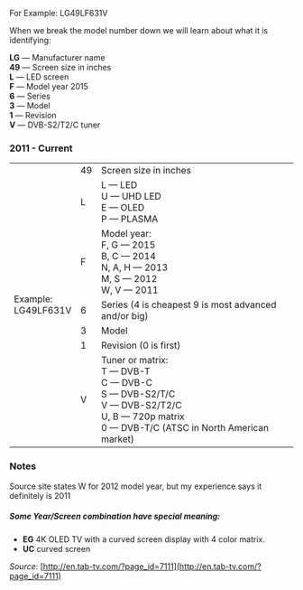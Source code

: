 For Example: LG49LF631V

When we break the model number down we will learn about what it is identifying:

**LG** — Manufacturer name  
**49** — Screen size in inches  
**L** — LED screen  
**F** — Model year 2015  
**6** — Series  
**3** — Model  
**1** — Revision  
**V** — DVB-S2/T2/C tuner  

### 2011 - Current

<table>
  <tbody>
    <tr>
      <td rowspan="8">Example:<br/>
LG49LF631V</td>
      <td>49</td>
      <td>Screen size in inches</td>
    </tr>
    <tr>
      <td>L</td>
      <td>L — LED<br/>
U — UHD LED<br/>
E — OLED<br/>
P — PLASMA</td>
    </tr>
    <tr>
      <td>F</td>
      <td>Model year:<br/>
F, G — 2015<br/>
B, C — 2014<br/>
N, A, H — 2013<br/>
M, S — 2012<br/>
W, V — 2011</td>
    </tr>
    <tr>
      <td>6</td>
      <td>Series (4 is cheapest 9 is most advanced and/or big)</td>
    </tr>
    <tr>
      <td>3</td>
      <td>Model</td>
    </tr>
    <tr>
      <td>1</td>
      <td>Revision (0 is first)</td>
    </tr>
    <tr>
      <td>V</td>
      <td>Tuner or matrix:<br/>
T — DVB-T<br/>
C — DVB-C<br/>
S — DVB-S2/T/C<br/>
V — DVB-S2/T2/C<br/>
U, B — 720p matrix<br/>
0 — DVB-T/C (ATSC in North American market)</td>
    </tr>
  </tbody>
</table>

### Notes
Source site states W for 2012 model year, but my experience says it definitely is 2011

##### Some Year/Screen combination have special meaning:

- **EG** 4K OLED TV with a curved screen display with 4 color matrix.
- **UC** curved screen

_Source:_ [http://en.tab-tv.com/?page_id=7111](http://en.tab-tv.com/?page_id=7111)
